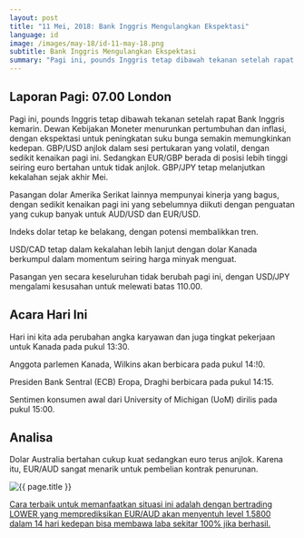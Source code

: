 ```yaml
---
layout: post
title: "11 Mei, 2018: Bank Inggris Mengulangkan Ekspektasi"
language: id
image: /images/may-18/id-11-may-18.png
subtitle: Bank Inggris Mengulangkan Ekspektasi
summary: "Pagi ini, pounds Inggris tetap dibawah tekanan setelah rapat Bank Inggris kemarin. Dewan Kebijakan Moneter menurunkan pertumbuhan dan inflasi, dengan ekspektasi untuk peningkatan suku bunga semakin memungkinkan kedepan"
---
```

## Laporan Pagi: 07.00 London

Pagi ini, pounds Inggris tetap dibawah tekanan setelah rapat Bank Inggris kemarin. Dewan Kebijakan Moneter menurunkan pertumbuhan dan inflasi, dengan ekspektasi untuk peningkatan suku bunga semakin memungkinkan kedepan. GBP/USD anjlok dalam sesi pertukaran yang volatil, dengan sedikit kenaikan pagi ini. Sedangkan EUR/GBP berada di posisi lebih tinggi seiring euro bertahan untuk tidak anjlok. GBP/JPY tetap melanjutkan kekalahan sejak akhir Mei.

Pasangan dolar Amerika Serikat lainnya mempunyai kinerja yang bagus, dengan sedikit kenaikan pagi ini yang sebelumnya diikuti dengan penguatan yang cukup banyak untuk AUD/USD dan EUR/USD. 

Indeks dolar tetap ke belakang, dengan potensi membalikkan tren.

USD/CAD tetap dalam kekalahan lebih lanjut dengan dolar Kanada berkumpul dalam momentum seiring harga minyak menguat.

Pasangan yen secara keseluruhan tidak berubah pagi ini, dengan USD/JPY mengalami kesusahan untuk melewati batas 110.00.


## Acara Hari Ini

Hari ini kita ada perubahan angka karyawan dan juga tingkat pekerjaan untuk Kanada pada pukul 13:30.

Anggota parlemen Kanada, Wilkins akan berbicara pada pukul 14:!0.

Presiden Bank Sentral (ECB) Eropa, Draghi berbicara pada pukul 14:15.

Sentimen konsumen awal dari University of Michigan (UoM) dirilis pada pukul 15:00.

## Analisa

Dolar Australia bertahan cukup kuat sedangkan euro terus anjlok. Karena itu, EUR/AUD sangat menarik untuk pembelian kontrak penurunan.

<img src="{{ site.url }}/images/may-18/id-11-may-18.png" alt="{{ page.title }}" title="{{ page.title }}">

<a href="%LINK%%?currency=USD&market=forex&underlying=frxEURAUD&formname=higherlower&duration_amount=14&duration_units=d&amount=10&amount_type=payout&expiry_type=duration&barrier=1.5800" target="_blank" rel="noopener noreferrer nofollow">Cara terbaik untuk memanfaatkan situasi ini adalah dengan bertrading LOWER yang memprediksikan EUR/AUD akan menyentuh level 1.5800 dalam 14 hari kedepan bisa membawa laba sekitar 100% jika berhasil.</a>
